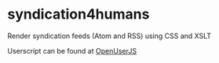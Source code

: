 # syndication4humans
Render syndication feeds (Atom and RSS) using CSS and XSLT

Userscript can be found at [OpenUserJS](https://openuserjs.org/scripts/sjehuda/Newspaper)
